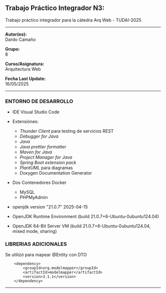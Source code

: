 ## **Trabajo Práctico Integrador N3:**  

Trabajo práctico integrador para la cátedra Arq Web - TUDAI-2025

---

**Autor(es):**  
Dardo Camaño

**Grupo:**  
8

**Curso/Asignatura:**  
Arquitectura Web

**Fecha Last Update:**  
16/05/2025

---

### ENTORNO DE DESARROLLO 
- IDE Visual Studio Code
- Extensiónes:
  -  *Thunder Client* para testing de servicios REST
  -  *Debugger for Java*
  -  *Java*
  -  *Java prettier formatter*
  -  *Maven for Java*
  -  *Project Manager for Java*
  -  *Spring Boot extension pack*
  -  *PlantUML* para diagramas
  -  Doxygen Documentation Generator
  
- Dos Contenedores Docker 
  - MySQL 
  - PHPMyAdmin
- openjdk version "21.0.7" 2025-04-15
- OpenJDK Runtime Environment (build 21.0.7+6-Ubuntu-0ubuntu124.04)
- OpenJDK 64-Bit Server VM (build 21.0.7+6-Ubuntu-0ubuntu124.04, mixed mode, sharing)

### LIBRERIAS ADICIONALES
Se utilizó para mapear @Entity con DTO

        <dependency>
            <groupId>org.modelmapper</groupId>
            <artifactId>modelmapper</artifactId>
            <version>3.1.1</version>
        </dependency>


---
